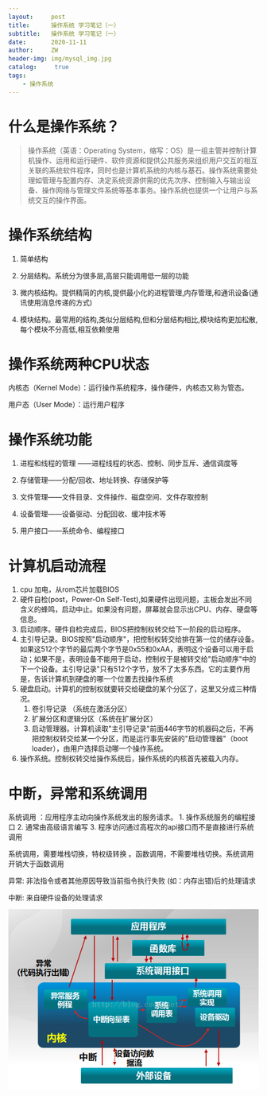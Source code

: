 ```yaml
---
layout:     post
title:      操作系统 学习笔记（一）
subtitle:   操作系统 学习笔记（一）
date:       2020-11-11
author:     ZW
header-img: img/mysql_img.jpg
catalog: 	 true
tags:
    - 操作系统
---
```


# 什么是操作系统？
>操作系统（英语：Operating System，缩写：OS）是一组主管并控制计算机操作、运用和运行硬件、软件资源和提供公共服务来组织用户交互的相互关联的系统软件程序，同时也是计算机系统的内核与基石。操作系统需要处理如管理与配置内存、决定系统资源供需的优先次序、控制输入与输出设备、操作网络与管理文件系统等基本事务。操作系统也提供一个让用户与系统交互的操作界面。

# 操作系统结构
1. 简单结构

2. 分层结构。系统分为很多层,高层只能调用低一层的功能

3. 微内核结构。提供精简的内核,提供最小化的进程管理,内存管理,和通讯设备(通讯使用消息传递的方式)

4. 模块结构。最常用的结构,类似分层结构,但和分层结构相比,模块结构更加松散,每个模块不分高低,相互依赖使用

# 操作系统两种CPU状态
内核态（Kernel Mode）：运行操作系统程序，操作硬件，内核态又称为管态。

用户态（User Mode）：运行用户程序

# 操作系统功能
1. 进程和线程的管理 ——进程线程的状态、控制、同步互斥、通信调度等

2. 存储管理——分配/回收、地址转换、存储保护等

3. 文件管理——文件目录、文件操作、磁盘空间、文件存取控制

4. 设备管理——设备驱动、分配回收、缓冲技术等

5. 用户接口——系统命令、编程接口

# 计算机启动流程
1. cpu 加电，从rom芯片加载BIOS
2. 硬件自检(post，Power-On Self-Test),如果硬件出现问题，主板会发出不同含义的蜂鸣，启动中止。如果没有问题，屏幕就会显示出CPU、内存、硬盘等信息。
3. 启动顺序。硬件自检完成后，BIOS把控制权转交给下一阶段的启动程序。
4. 主引导记录。BIOS按照"启动顺序"，把控制权转交给排在第一位的储存设备。如果这512个字节的最后两个字节是0x55和0xAA，表明这个设备可以用于启动；如果不是，表明设备不能用于启动，控制权于是被转交给"启动顺序"中的下一个设备。主引导记录"只有512个字节，放不了太多东西。它的主要作用是，告诉计算机到硬盘的哪一个位置去找操作系统
5. 硬盘启动。计算机的控制权就要转交给硬盘的某个分区了，这里又分成三种情况。
    1. 卷引导记录 （系统在激活分区）
    2. 扩展分区和逻辑分区（系统在扩展分区）
    3. 启动管理器。计算机读取"主引导记录"前面446字节的机器码之后，不再把控制权转交给某一个分区，而是运行事先安装的"启动管理器"（boot loader），由用户选择启动哪一个操作系统。
6. 操作系统。控制权转交给操作系统后，操作系统的内核首先被载入内存。

# 中断，异常和系统调用
系统调用 ：应用程序主动向操作系统发出的服务请求。
    1. 操作系统服务的编程接口
    2. 通常由高级语言编写
    3. 程序访问通过高程次的api接口而不是直接进行系统调用





系统调用，需要堆栈切换，特权级转换 。函数调用，不需要堆栈切换。系统调用开销大于函数调用

异常: 非法指令或者其他原因导致当前指令执行失败   (如：内存出错)后的处理请求

中断: 来自硬件设备的处理请求

![图一](/img/20210226_01.png)

















